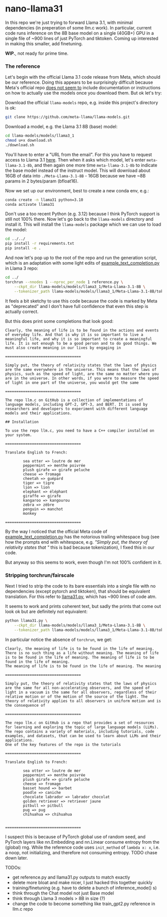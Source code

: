 # nano-llama31

In this repo we're just trying to forward Llama 3.1, with minimal dependencies (in preperation of some llm.c work). In particular, current code runs inference on the 8B base model on a single (40GB+) GPU in a single file of ~900 lines of just PyTorch and tiktoken. Coming up interested in making this smaller, add finetuning.

**WIP.**, not ready for prime time.

### The reference

Let's begin with the official Llama 3.1 code release from Meta, which should be our reference. Doing this appears to be surprisingly difficult because Meta's official repo [does not seem to](https://github.com/meta-llama/llama-models/issues/82) include documentation or instructions on how to actually use the models once you download them. But ok let's try:

Download the official `llama-models` repo, e.g. inside this project's directory is ok:

```bash
git clone https://github.com/meta-llama/llama-models.git
```

Download a model, e.g. the Llama 3.1 8B (base) model:

```bash
cd llama-models/models/llama3_1
chmod u+x download.sh
./download.sh
```

You'll have to enter a "URL from the email". For this you have to request access to Llama 3.1 [here](https://llama.meta.com/llama-downloads/). Then when it asks which model, let's enter `meta-llama-3.1-8b`, and then again one more time `meta-llama-3.1-8b` to indicate the base model instead of the instruct model. This will download about 16GB of data into `./Meta-Llama-3.1-8B` - 16GB because we have ~8B params in 2 bytes/param (bfloat16).

Now we set up our environment, best to create a new conda env, e.g.:

```bash
conda create -n llama31 python=3.10
conda activate llama31
```

Don't use a too recent Python (e.g. 3.12) because I think PyTorch support is still not 100% there. Now let's go back to the `llama-models` directory and install it. This will install the `llama-models` package which we can use to load the model:

```bash
cd ../../
pip install -r requirements.txt
pip install -e .
```

And now let's pop up to the root of the repo and run the generation script, which is an adaptation with some light edits of [example_text_completion.py](https://github.com/meta-llama/llama3/blob/main/example_text_completion.py) in Llama 3 repo:

```bash
cd ../
torchrun --nnodes 1 --nproc_per_node 1 reference.py \
    --ckpt_dir llama-models/models/llama3_1/Meta-Llama-3.1-8B \
    --tokenizer_path llama-models/models/llama3_1/Meta-Llama-3.1-8B/tokenizer.model
```

It feels a bit sketchy to use this code because the code is marked by Meta as "deprecated" and I don't have full confidence that even this step is actually correct.

But this does print some completions that look good:

```
Clearly, the meaning of life is to be found in the actions and events of everyday life. And that is why it is so important to live a meaningful life, and why it is so important to create a meaningful life. It is not enough to be a good person and to do good things. We must also create meaning in our lives by engaging in

==================================

Simply put, the theory of relativity states that the laws of physics are the same everywhere in the universe. This means that the laws of physics, such as the speed of light, are the same no matter where you are in the universe. In other words, if you were to measure the speed of light in one part of the universe, you would get the same

==================================

The repo llm.c on GitHub is a collection of implementations of language models, including GPT-2, GPT-3, and BERT. It is used by researchers and developers to experiment with different language models and their applications.

## Installation

To use the repo llm.c, you need to have a C++ compiler installed on your system.

==================================

Translate English to French:

        sea otter => loutre de mer
        peppermint => menthe poivrée
        plush girafe => girafe peluche
        cheese => fromage
        cheetah => guépard
        tiger => tigre
        lion => lion
        elephant => éléphant
        giraffe => girafe
        kangaroo => kangourou
        zebra => zèbre
        penguin => manchot
        monkey

==================================
```

By the way I noticed that the official Meta code of [example_text_completion.py](https://github.com/meta-llama/llama3/blob/main/example_text_completion.py) has the notorious trailing whitespace bug (see how the prompts end with whitespace, e.g. *"Simply put, the theory of relativity states that "* this is bad because tokenization), I fixed this in our code.

But anyway so this seems to work, even though I'm not 100% confident in it.

### Stripping torchrun/fairscale

Next I tried to strip the code to its bare essentials into a single file with no dependencies (except pytorch and tiktoken), that should be equivalent translation. For this refer to [llama31.py](llama31.py), which has ~900 lines of code atm.

It seems to work and prints coherent text, but sadly the prints that come out look ok but are definitely not equivalent:

```bash
python llama31.py \
    --ckpt_dir llama-models/models/llama3_1/Meta-Llama-3.1-8B \
    --tokenizer_path llama-models/models/llama3_1/Meta-Llama-3.1-8B/tokenizer.model
```

In particular notice the absence of `torchrun`, we get:

```
Clearly, the meaning of life is to be found in the life of meaning.
There is no such thing as a life without meaning. The meaning of life is to be found in the life of meaning. The meaning of life is to be found in the life of meaning.
The meaning of life is to be found in the life of meaning. The meaning

==================================

Simply put, the theory of relativity states that the laws of physics are the same for all non-accelerating observers, and the speed of light in a vacuum is the same for all observers, regardless of their relative motion or of the motion of the source of the light. The theory of relativity applies to all observers in uniform motion and is the consequence of

==================================

The repo llm.c on GitHub is a repo that provides a set of resources for learning and exploring the topic of large language models (LLMs). The repo contains a variety of materials, including tutorials, code examples, and datasets, that can be used to learn about LLMs and their applications.
One of the key features of the repo is the tutorials

==================================

Translate English to French:

        sea otter => loutre de mer
        peppermint => menthe poivrée
        plush girafe => girafe peluche
        cheese => fromage
        basset hound => barbet
        poodle => caniche
        chocolate labrador => labrador chocolat
        golden retriever => retriever jaune
        pitbull => pitbull
        pug => pug
        chihuahua => chihuahua


==================================
```

I suspect this is because of PyTorch global use of random seed, and PyTorch layers like nn.Embedding and nn.Linear consume entropy from the (global) rng. While the reference code uses `init_method` of `lambda x: x`, i.e. a noop, not initializing, and therefore not consuming entropy. TODO chase down later.

TODOs:

- get reference.py and llama31.py outputs to match exactly
- delete more bloat and make nicer, I just hacked this together quickly
- training/finetuning (e.g. have to delete a bunch of inference_mode() s)
- think through the Chat model not just Base model
- think through Llama 3 models > 8B in size (?)
- change the code to become something like train_gpt2.py reference in llm.c repo
